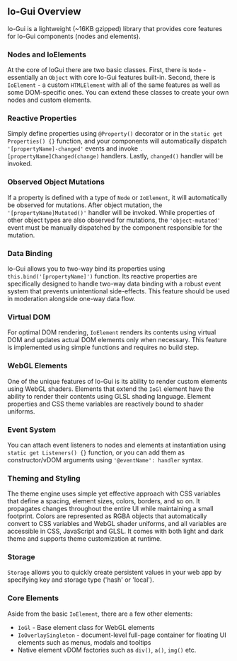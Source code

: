 ## Io-Gui Overview
Io-Gui is a lightweight (~16KB gzipped) library that provides core features for Io-Gui components (nodes and elements).

### Nodes and IoElements
At the core of IoGui there are two basic classes. First, there is `Node` - essentially an `Object` with core Io-Gui features built-in. Second, there is `IoElement` - a custom `HTMLElement` with all of the same features as well as some DOM-specific ones. You can extend these classes to create your own nodes and custom elements.

### Reactive Properties
Simply define properties using `@Property()` decorator or in the `static get Properties() {}` function, and your components will automatically dispatch `'[propertyName]-changed'` events and invoke `.[propertyName]Changed(change)` handlers. Lastly, `changed()` handler will be invoked.

### Observed Object Mutations
If a property is defined with a type of `Node` or `IoElement`, it will automatically be observed for mutations. After object mutation, the `'[propertyName]Mutated()'` handler will be invoked. While properties of other object types are also observed for mutations, the `'object-mutated'` event must be manually dispatched by the component responsible for the mutation.

### Data Binding
Io-Gui allows you to two-way bind its properties using `this.bind('[propertyName]')` function. Its reactive properties are specifically designed to handle two-way data binding with a robust event system that prevents unintentional side-effects. This feature should be used in moderation alongside one-way data flow.

### Virtual DOM
For optimal DOM rendering, `IoElement` renders its contents using virtual DOM and updates actual DOM elements only when necessary. This feature is implemented using simple functions and requires no build step.

### WebGL Elements
One of the unique features of Io-Gui is its ability to render custom elements using WebGL shaders. Elements that extend the `IoGl` element have the ability to render their contents using GLSL shading language. Element properties and CSS theme variables are reactively bound to shader uniforms.

### Event System
You can attach event listeners to nodes and elements at instantiation using `static get Listeners() {}` function, or you can add them as constructor/vDOM arguments using `'@eventName': handler` syntax.

### Theming and Styling
The theme engine uses simple yet effective approach with CSS variables that define a spacing, element sizes, colors, borders, and so on. It propagates changes throughout the entire UI while maintaining a small footprint. Colors are represented as RGBA objects that automatically convert to CSS variables and WebGL shader uniforms, and all variables are accessible in CSS, JavaScript and GLSL. It comes with both light and dark theme and supports theme customization at runtime.

### Storage
`Storage` allows you to quickly create persistent values in your web app by specifying key and storage type ('hash' or 'local').

### Core Elements
Aside from the basic `IoElement`, there are a few other elements:
* `IoGl` - Base element class for WebGL elements
* `IoOverlaySingleton` - document-level full-page container for floating UI elements such as menus, modals and tooltips
* Native element vDOM factories such as `div()`, `a()`, `img()` etc.